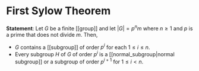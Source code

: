 # First Sylow Theorem
**Statement**: Let $G$ be a finite [[group]] and let $|G| = p^n m$ where $n \geq 1$ and $p$ is a prime that does not divide $m$. Then,
- $G$ contains a [[subgroup]] of order $p^i$ for each $1 \leq i \leq n$.
- Every subgroup $H$ of $G$ of order $p^i$ is a [[normal_subgroup|normal subgroup]] or a subgroup of order $p^{i+1}$ for $1 \leq i < n$.